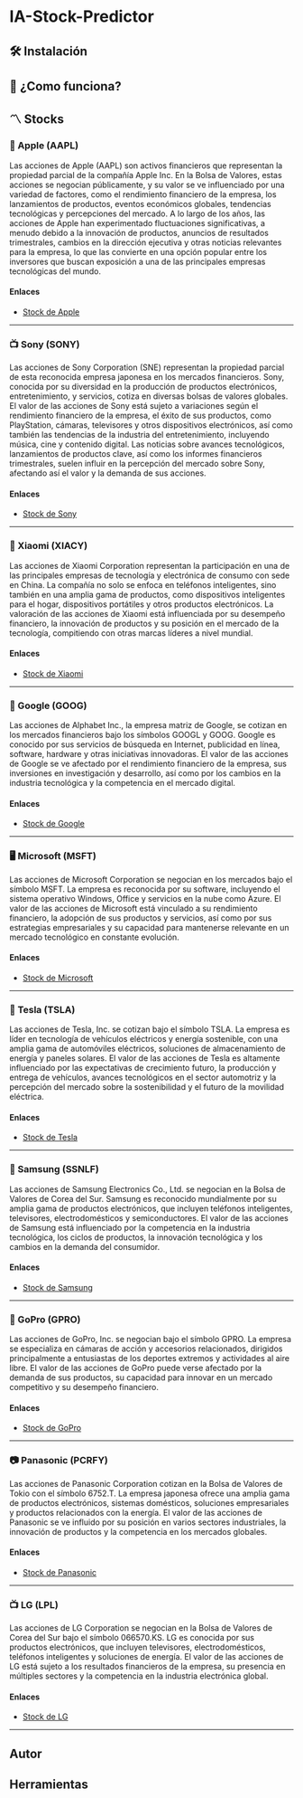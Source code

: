 # IA-Stock-Predictor

## 🛠 Instalación

## 🤔 ¿Como funciona?

## 〽 Stocks

### 🍎 Apple (AAPL)

Las acciones de Apple (AAPL) son activos financieros que representan la propiedad parcial de la compañía Apple Inc. En la Bolsa de Valores, estas acciones se negocian públicamente, y su valor se ve influenciado por una variedad de factores, como el rendimiento financiero de la empresa, los lanzamientos de productos, eventos económicos globales, tendencias tecnológicas y percepciones del mercado. A lo largo de los años, las acciones de Apple han experimentado fluctuaciones significativas, a menudo debido a la innovación de productos, anuncios de resultados trimestrales, cambios en la dirección ejecutiva y otras noticias relevantes para la empresa, lo que las convierte en una opción popular entre los inversores que buscan exposición a una de las principales empresas tecnológicas del mundo.

#### Enlaces

- [Stock de Apple](https://finance.yahoo.com/quote/AAPL?p=AAPL&.tsrc=fin-srch)

---

### 📺 Sony (SONY)

Las acciones de Sony Corporation (SNE) representan la propiedad parcial de esta reconocida empresa japonesa en los mercados financieros. Sony, conocida por su diversidad en la producción de productos electrónicos, entretenimiento, y servicios, cotiza en diversas bolsas de valores globales. El valor de las acciones de Sony está sujeto a variaciones según el rendimiento financiero de la empresa, el éxito de sus productos, como PlayStation, cámaras, televisores y otros dispositivos electrónicos, así como también las tendencias de la industria del entretenimiento, incluyendo música, cine y contenido digital. Las noticias sobre avances tecnológicos, lanzamientos de productos clave, así como los informes financieros trimestrales, suelen influir en la percepción del mercado sobre Sony, afectando así el valor y la demanda de sus acciones.

#### Enlaces

- [Stock de Sony](https://finance.yahoo.com/quote/SONY?p=SONY&.tsrc=fin-srch)

---

### 📱 Xiaomi (XIACY)

Las acciones de Xiaomi Corporation representan la participación en una de las principales empresas de tecnología y electrónica de consumo con sede en China. La compañía no solo se enfoca en teléfonos inteligentes, sino también en una amplia gama de productos, como dispositivos inteligentes para el hogar, dispositivos portátiles y otros productos electrónicos. La valoración de las acciones de Xiaomi está influenciada por su desempeño financiero, la innovación de productos y su posición en el mercado de la tecnología, compitiendo con otras marcas líderes a nivel mundial.

#### Enlaces

- [Stock de Xiaomi](https://finance.yahoo.com/quote/XIACY?p=XIACY&.tsrc=fin-srch)

---

### 🔎 Google (GOOG)

Las acciones de Alphabet Inc., la empresa matriz de Google, se cotizan en los mercados financieros bajo los símbolos GOOGL y GOOG. Google es conocido por sus servicios de búsqueda en Internet, publicidad en línea, software, hardware y otras iniciativas innovadoras. El valor de las acciones de Google se ve afectado por el rendimiento financiero de la empresa, sus inversiones en investigación y desarrollo, así como por los cambios en la industria tecnológica y la competencia en el mercado digital.

#### Enlaces

- [Stock de Google](https://finance.yahoo.com/quote/GOOG?p=GOOG&.tsrc=fin-srch)

---

### 🖥 Microsoft (MSFT)

Las acciones de Microsoft Corporation se negocian en los mercados bajo el símbolo MSFT. La empresa es reconocida por su software, incluyendo el sistema operativo Windows, Office y servicios en la nube como Azure. El valor de las acciones de Microsoft está vinculado a su rendimiento financiero, la adopción de sus productos y servicios, así como por sus estrategias empresariales y su capacidad para mantenerse relevante en un mercado tecnológico en constante evolución.

#### Enlaces

- [Stock de Microsoft](https://finance.yahoo.com/quote/MSFT?p=MSFT&.tsrc=fin-srch)

---

### 🚗 Tesla (TSLA)

Las acciones de Tesla, Inc. se cotizan bajo el símbolo TSLA. La empresa es líder en tecnología de vehículos eléctricos y energía sostenible, con una amplia gama de automóviles eléctricos, soluciones de almacenamiento de energía y paneles solares. El valor de las acciones de Tesla es altamente influenciado por las expectativas de crecimiento futuro, la producción y entrega de vehículos, avances tecnológicos en el sector automotriz y la percepción del mercado sobre la sostenibilidad y el futuro de la movilidad eléctrica.

#### Enlaces

- [Stock de Tesla](https://finance.yahoo.com/quote/TSLA?p=TSLA&.tsrc=fin-srch)

---

### 📱 Samsung (SSNLF)

Las acciones de Samsung Electronics Co., Ltd. se negocian en la Bolsa de Valores de Corea del Sur. Samsung es reconocido mundialmente por su amplia gama de productos electrónicos, que incluyen teléfonos inteligentes, televisores, electrodomésticos y semiconductores. El valor de las acciones de Samsung está influenciado por la competencia en la industria tecnológica, los ciclos de productos, la innovación tecnológica y los cambios en la demanda del consumidor.

#### Enlaces

- [Stock de Samsung](https://finance.yahoo.com/quote/SSNLF?p=SSNLF&.tsrc=fin-srch)

---

### 🎥 GoPro (GPRO)

Las acciones de GoPro, Inc. se negocian bajo el símbolo GPRO. La empresa se especializa en cámaras de acción y accesorios relacionados, dirigidos principalmente a entusiastas de los deportes extremos y actividades al aire libre. El valor de las acciones de GoPro puede verse afectado por la demanda de sus productos, su capacidad para innovar en un mercado competitivo y su desempeño financiero.

#### Enlaces

- [Stock de GoPro](https://finance.yahoo.com/quote/GPRO?p=GPRO&.tsrc=fin-srch)

---

### 📷 Panasonic (PCRFY)

Las acciones de Panasonic Corporation cotizan en la Bolsa de Valores de Tokio con el símbolo 6752.T. La empresa japonesa ofrece una amplia gama de productos electrónicos, sistemas domésticos, soluciones empresariales y productos relacionados con la energía. El valor de las acciones de Panasonic se ve influido por su posición en varios sectores industriales, la innovación de productos y la competencia en los mercados globales.

#### Enlaces

- [Stock de Panasonic](https://finance.yahoo.com/quote/PCRFY?p=PCRFY&.tsrc=fin-srch)

---

### 📺 LG (LPL)

Las acciones de LG Corporation se negocian en la Bolsa de Valores de Corea del Sur bajo el símbolo 066570.KS. LG es conocida por sus productos electrónicos, que incluyen televisores, electrodomésticos, teléfonos inteligentes y soluciones de energía. El valor de las acciones de LG está sujeto a los resultados financieros de la empresa, su presencia en múltiples sectores y la competencia en la industria electrónica global.

#### Enlaces

- [Stock de LG](https://finance.yahoo.com/quote/LPL?p=LPL&.tsrc=fin-srch)

---

## Autor

## Herramientas
